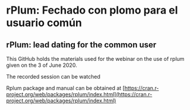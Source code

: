 # rPlum: Fechado con plomo para el usuario común

## rPlum: lead dating for the common user

 This GitHub holds the materials used for the webinar on the use of rplum given on the 3 of June 2020. 

The recorded session can be watched 



Rplum package and manual can be obtained at [https://cran.r-project.org/web/packages/rplum/index.html](https://cran.r-project.org/web/packages/rplum/index.html)

